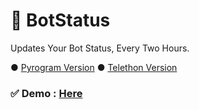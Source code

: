 # 👾 BotStatus
Updates Your Bot Status, Every Two Hours.

● [Pyrogram Version](https://github.com/AmineSoukara/BotStatus/tree/Pyrogram)
● [Telethon Version](https://github.com/AmineSoukara/BotStatus/tree/Telethon)
### ✅ Demo : [Here](https://t.me/DamienSoukara/24)
